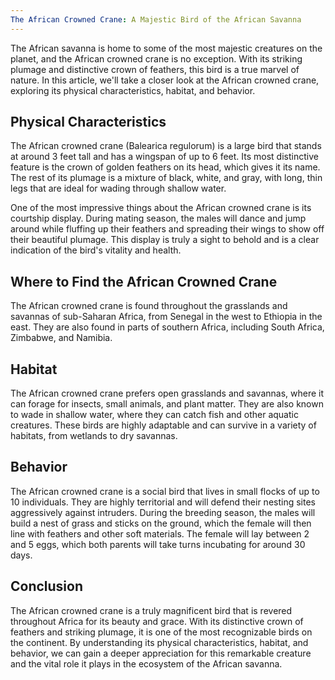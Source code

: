 ```yaml
---
The African Crowned Crane: A Majestic Bird of the African Savanna
---
```


The African savanna is home to some of the most majestic creatures on the planet, and the African crowned crane is no exception. With its striking plumage and distinctive crown of feathers, this bird is a true marvel of nature. In this article, we'll take a closer look at the African crowned crane, exploring its physical characteristics, habitat, and behavior.

## Physical Characteristics

The African crowned crane (Balearica regulorum) is a large bird that stands at around 3 feet tall and has a wingspan of up to 6 feet. Its most distinctive feature is the crown of golden feathers on its head, which gives it its name. The rest of its plumage is a mixture of black, white, and gray, with long, thin legs that are ideal for wading through shallow water.

One of the most impressive things about the African crowned crane is its courtship display. During mating season, the males will dance and jump around while fluffing up their feathers and spreading their wings to show off their beautiful plumage. This display is truly a sight to behold and is a clear indication of the bird's vitality and health.

## Where to Find the African Crowned Crane

The African crowned crane is found throughout the grasslands and savannas of sub-Saharan Africa, from Senegal in the west to Ethiopia in the east. They are also found in parts of southern Africa, including South Africa, Zimbabwe, and Namibia.

## Habitat

The African crowned crane prefers open grasslands and savannas, where it can forage for insects, small animals, and plant matter. They are also known to wade in shallow water, where they can catch fish and other aquatic creatures. These birds are highly adaptable and can survive in a variety of habitats, from wetlands to dry savannas.

## Behavior

The African crowned crane is a social bird that lives in small flocks of up to 10 individuals. They are highly territorial and will defend their nesting sites aggressively against intruders. During the breeding season, the males will build a nest of grass and sticks on the ground, which the female will then line with feathers and other soft materials. The female will lay between 2 and 5 eggs, which both parents will take turns incubating for around 30 days.

## Conclusion

The African crowned crane is a truly magnificent bird that is revered throughout Africa for its beauty and grace. With its distinctive crown of feathers and striking plumage, it is one of the most recognizable birds on the continent. By understanding its physical characteristics, habitat, and behavior, we can gain a deeper appreciation for this remarkable creature and the vital role it plays in the ecosystem of the African savanna.
